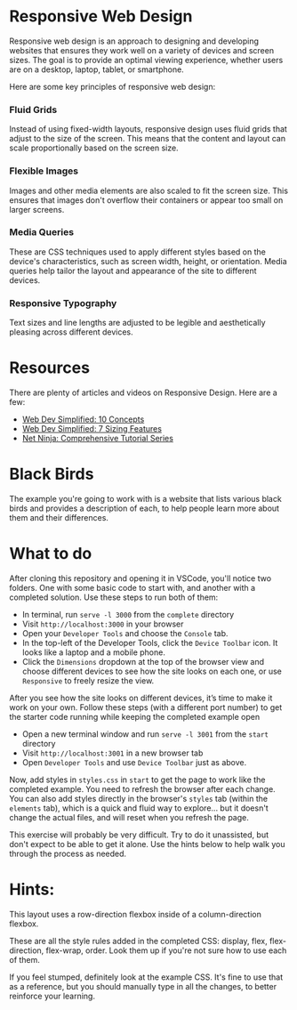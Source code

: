 # Responsive Web Design
Responsive web design is an approach to designing and developing websites that ensures they work well on a variety of devices and screen sizes. The goal is to provide an optimal viewing experience, whether users are on a desktop, laptop, tablet, or smartphone.

Here are some key principles of responsive web design:

### Fluid Grids
Instead of using fixed-width layouts, responsive design uses fluid grids that adjust to the size of the screen. This means that the content and layout can scale proportionally based on the screen size.

### Flexible Images
Images and other media elements are also scaled to fit the screen size. This ensures that images don't overflow their containers or appear too small on larger screens.

### Media Queries
These are CSS techniques used to apply different styles based on the device's characteristics, such as screen width, height, or orientation. Media queries help tailor the layout and appearance of the site to different devices.

### Responsive Typography
Text sizes and line lengths are adjusted to be legible and aesthetically pleasing across different devices.

# Resources

There are plenty of articles and videos on Responsive Design. Here are a few:
- [Web Dev Simplified: 10 Concepts](https://www.youtube.com/watch?v=TUD1AWZVgQ8)
- [Web Dev Simplified: 7 Sizing Features](https://www.youtube.com/watch?v=1AyiCquK8zY)
- [Net Ninja: Comprehensive Tutorial Series](https://www.youtube.com/watch?v=3tLb3i7GB38&list=PL4cUxeGkcC9g9Vh9MAA-XKnfJsWZnPZFw)


# Black Birds

The example you're going to work with is a website that lists various black birds and provides a description of each, to help people learn more about them and their differences.

# What to do
After cloning this repository and opening it in VSCode, you'll notice two folders. One with some basic code to start with, and another with a completed solution. Use these steps to run both of them:

- In terminal, run `serve -l 3000` from the `complete` directory
- Visit `http://localhost:3000` in your browser
- Open your `Developer Tools` and choose the `Console` tab.
- In the top-left of the Developer Tools, click the `Device Toolbar` icon. It looks like a laptop and a mobile phone.
- Click the `Dimensions` dropdown at the top of the browser view and choose different devices to see how the site looks on each one, or use `Responsive` to freely resize the view.

After you see how the site looks on different devices, it’s time to make it work on your own. Follow these steps (with a different port number) to get the starter code running while keeping the completed example open

- Open a new terminal window and run `serve -l 3001` from the `start` directory
- Visit `http://localhost:3001` in a new browser tab
- Open `Developer Tools` and use `Device Toolbar` just as above.

Now, add styles in `styles.css` in `start` to get the page to work like the completed example. You need to refresh the browser after each change. You can also add styles directly in the browser's `styles` tab (within the `elements` tab), which is a quick and fluid way to explore... but it doesn't change the actual files, and will reset when you refresh the page.

This exercise will probably be very difficult. Try to do it unassisted, but don't expect to be able to get it alone. Use the hints below to help walk you through the process as needed.

# Hints:
This layout uses a row-direction flexbox inside of a column-direction flexbox.

These are all the style rules added in the completed CSS: display, flex, flex-direction, flex-wrap, order. Look them up if you're not sure how to use each of them.

If you feel stumped, definitely look at the example CSS. It's fine to use that as a reference, but you should manually type in all the changes, to better reinforce your learning.